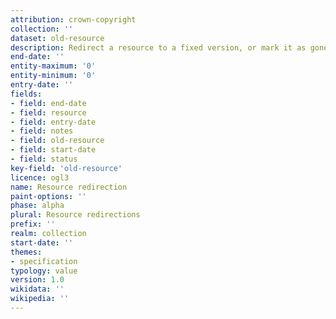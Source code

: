 ```yaml
---
attribution: crown-copyright
collection: ''
dataset: old-resource
description: Redirect a resource to a fixed version, or mark it as gone
end-date: ''
entity-maximum: '0'
entity-minimum: '0'
entry-date: ''
fields:
- field: end-date
- field: resource
- field: entry-date
- field: notes
- field: old-resource
- field: start-date
- field: status
key-field: 'old-resource'
licence: ogl3
name: Resource redirection
paint-options: ''
phase: alpha
plural: Resource redirections
prefix: ''
realm: collection
start-date: ''
themes:
- specification
typology: value
version: 1.0
wikidata: ''
wikipedia: ''
---
```

